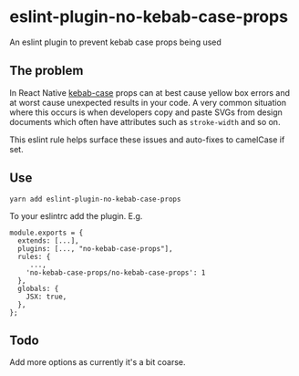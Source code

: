 # eslint-plugin-no-kebab-case-props

An eslint plugin to prevent kebab case props being used

## The problem

In React Native [kebab-case](https://en.wikipedia.org/wiki/Letter_case#Special_case_styles) props can at best cause yellow box errors and at worst cause unexpected results in your code. A very common situation where this occurs is when developers copy and paste SVGs from design documents which often have attributes such as `stroke-width` and so on.

This eslint rule helps surface these issues and auto-fixes to camelCase if set.

## Use

`yarn add eslint-plugin-no-kebab-case-props`

To your eslintrc add the plugin. E.g.

```
module.exports = {
  extends: [...],
  plugins: [..., "no-kebab-case-props"],
  rules: {
     ...,
    'no-kebab-case-props/no-kebab-case-props': 1
  },
  globals: {
    JSX: true,
  },
};
```

## Todo

Add more options as currently it's a bit coarse.
